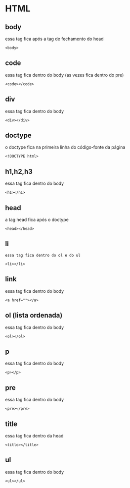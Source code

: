 # HTML

## body

essa tag fica após a tag de fechamento do head

	<body>

## code

essa tag fica dentro do body (as vezes fica dentro do pre)

	<code></code>

## div

essa tag fica dentro do body

	<div></div>

## doctype

o doctype fica na primeira linha do código-fonte da página

	<!DOCTYPE html>

## h1,h2,h3

essa tag fica dentro do body

	<h1></h1>

## head

a tag head fica após o doctype

	<head></head>

## li
	
	essa tag fica dentro do ol e do ul

	<li></li>

## link

essa tag fica dentro do body

	<a href=""></a>

## ol (lista ordenada)

essa tag fica dentro do body

	<ol></ol>

## p

essa tag fica dentro do body

	<p></p>

## pre

essa tag fica dentro do body

	<pre></pre>

## title

essa tag fica dentro da head

	<title></title>

## ul

essa tag fica dentro do body

	<ul></ul>
